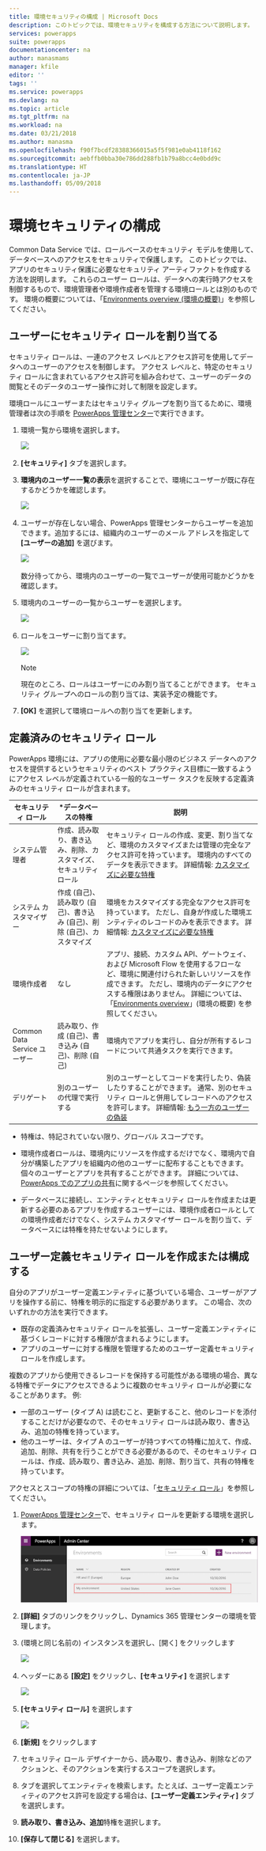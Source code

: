 ```yaml
---
title: 環境セキュリティの構成 | Microsoft Docs
description: このトピックでは、環境セキュリティを構成する方法について説明します。
services: powerapps
suite: powerapps
documentationcenter: na
author: manasmams
manager: kfile
editor: ''
tags: ''
ms.service: powerapps
ms.devlang: na
ms.topic: article
ms.tgt_pltfrm: na
ms.workload: na
ms.date: 03/21/2018
ms.author: manasma
ms.openlocfilehash: f90f7bcdf28388366015a5f5f981e0ab4118f162
ms.sourcegitcommit: aebffb0bba30e786dd288fb1b79a8bcc4e0bdd9c
ms.translationtype: HT
ms.contentlocale: ja-JP
ms.lasthandoff: 05/09/2018
---
```

# <a name="configure-environment-security"></a>環境セキュリティの構成
Common Data Service では、ロールベースのセキュリティ モデルを使用して、データベースへのアクセスをセキュリティで保護します。 このトピックでは、アプリのセキュリティ保護に必要なセキュリティ アーティファクトを作成する方法を説明します。 これらのユーザー ロールは、データへの実行時アクセスを制御するもので、環境管理者や環境作成者を管理する環境ロールとは別のものです。 環境の概要については、「[Environments overview (環境の概要)](environments-overview.md)」を参照してください。

## <a name="assign-security-roles-to-users"></a>ユーザーにセキュリティ ロールを割り当てる
セキュリティ ロールは、一連のアクセス レベルとアクセス許可を使用してデータへのユーザーのアクセスを制御します。 アクセス レベルと、特定のセキュリティ ロールに含まれているアクセス許可を組み合わせて、ユーザーのデータの閲覧とそのデータのユーザー操作に対して制限を設定します。

環境ロールにユーザーまたはセキュリティ グループを割り当てるために、環境管理者は次の手順を [PowerApps 管理センター][1]で実行できます。

1. 環境一覧から環境を選択します。

    ![](./media/environment-admin/environment-list-new.png)

2. **[セキュリティ]** タブを選択します。

3. **環境内のユーザー一覧の表示**を選択することで、環境にユーザーが既に存在するかどうかを確認します。
    
    ![](./media/database-security/security-viewuser.png)

4. ユーザーが存在しない場合、PowerApps 管理センターからユーザーを追加できます。追加するには、組織内のユーザーのメール アドレスを指定して **[ユーザーの追加]** を選びます。

    ![](./media/database-security/security-adduser.png)

    数分待ってから、環境内のユーザーの一覧でユーザーが使用可能かどうかを確認します。
  
5. 環境内のユーザーの一覧からユーザーを選択します。

    ![](./media/environment-admin/D365-Select-User.png)

6. ロールをユーザーに割り当てます。

    ![](./media/environment-admin/D365-Assign-Role.png)

    > [!NOTE]
    > 現在のところ、ロールはユーザーにのみ割り当てることができます。 セキュリティ グループへのロールの割り当ては、実装予定の機能です。

7. **[OK]** を選択して環境ロールへの割り当てを更新します。




## <a name="predefined-security-roles"></a>定義済みのセキュリティ ロール
PowerApps 環境には、アプリの使用に必要な最小限のビジネス データへのアクセスを提供するというセキュリティのベスト プラクティス目標に一致するようにアクセス レベルが定義されている一般的なユーザー タスクを反映する定義済みのセキュリティ ロールが含まれます。

|セキュリティ ロール  |*データベースの特権  |説明 |
|---------|---------|---------|
|システム管理者     |  作成、読み取り、書き込み、削除、カスタマイズ、セキュリティ ロール       | セキュリティ ロールの作成、変更、割り当てなど、環境のカスタマイズまたは管理の完全なアクセス許可を持っています。 環境内のすべてのデータを表示できます。 詳細情報: [カスタマイズに必要な特権](https://docs.microsoft.com/dynamics365/customer-engagement/customize/privileges-required-customization)        |
|システム カスタマイザー     | 作成 (自己)、読み取り (自己)、書き込み (自己)、削除 (自己)、カスタマイズ         | 環境をカスタマイズする完全なアクセス許可を持っています。 ただし、自身が作成した環境エンティティのレコードのみを表示できます。 詳細情報: [カスタマイズに必要な特権](https://docs.microsoft.com/dynamics365/customer-engagement/customize/privileges-required-customization)        |
|環境作成者     |  なし       | アプリ、接続、カスタム API、ゲートウェイ、および Microsoft Flow を使用するフローなど、環境に関連付けられた新しいリソースを作成できます。 ただし、環境内のデータにアクセスする権限はありません。 詳細については、「[Environments overview](https://powerapps.microsoft.com/blog/powerapps-environments/)」(環境の概要) を参照してください。        |
|Common Data Service ユーザー     |  読み取り、作成 (自己)、書き込み (自己)、削除 (自己)       | 環境内でアプリを実行し、自分が所有するレコードについて共通タスクを実行できます。        |
|デリゲート     | 別のユーザーの代理で実行する        | 別のユーザーとしてコードを実行したり、偽装したりすることができます。  通常、別のセキュリティ ロールと併用してレコードへのアクセスを許可します。 詳細情報: [もう一方のユーザーの偽装](https://docs.microsoft.com/dynamics365/customer-engagement/developer/org-service/impersonate-another-user)        |

* 特権は、特記されていない限り、グローバル スコープです。

- 環境作成者ロールは、環境内にリソースを作成するだけでなく、環境内で自分が構築したアプリを組織内の他のユーザーに配布することもできます。 個々のユーザーとアプリを共有することができます。 詳細については、[PowerApps でのアプリの共有](../maker/canvas-apps/share-app.md)に関するページを参照してください。

- データベースに接続し、エンティティとセキュリティ ロールを作成または更新する必要のあるアプリを作成するユーザーには、環境作成者ロールとしての環境作成者だけでなく、システム カスタマイザー ロールを割り当て、データベースには特権を持たせないようにします。


## <a name="create-or-configure-a-custom-security-role"></a>ユーザー定義セキュリティ ロールを作成または構成する
自分のアプリがユーザー定義エンティティに基づいている場合、ユーザーがアプリを操作する前に、特権を明示的に指定する必要があります。 この場合、次のいずれかの方法を実行できます。
- 既存の定義済みセキュリティ ロールを拡張し、ユーザー定義エンティティに基づくレコードに対する権限が含まれるようにします。
- アプリのユーザーに対する権限を管理するためのユーザー定義セキュリティ ロールを作成します。

複数のアプリから使用できるレコードを保持する可能性がある環境の場合、異なる特権でデータにアクセスできるように複数のセキュリティ ロールが必要になることがあります。 例:
- 一部のユーザー (タイプ A) は読むこと、更新すること、他のレコードを添付することだけが必要なので、そのセキュリティ ロールは読み取り、書き込み、追加の特権を持っています。
- 他のユーザーは、タイプ A のユーザーが持つすべての特権に加えて、作成、追加、削除、共有を行うことができる必要があるので、そのセキュリティ ロールは、作成、読み取り、書き込み、追加、削除、割り当て、共有の特権を持っています。

アクセスとスコープの特権の詳細については、「[セキュリティ ロール](https://docs.microsoft.com/dynamics365/customer-engagement/admin/security-roles-privileges#security-roles)」を参照してください。

1. [PowerApps 管理センター][1]で、セキュリティ ロールを更新する環境を選択します。

    ![](./media/environment-admin/choose-environment-updated.png)

2. **[詳細]** タブのリンクをクリックし、Dynamics 365 管理センターの環境を管理します。

3. (環境と同じ名前の) インスタンスを選択し、[開く] をクリックします

    ![](./media/database-security/glados-instance-list.png)

4. ヘッダーにある **[設定]** をクリックし、**[セキュリティ]** を選択します

    ![](./media/database-security/dyn365-settings-security.png)

5. **[セキュリティ ロール]** を選択します

    ![](./media/database-security/dyn365-securityroles.png)

6. **[新規]** をクリックします

7. セキュリティ ロール デザイナーから、読み取り、書き込み、削除などのアクションと、そのアクションを実行するスコープを選択します。

8. タブを選択してエンティティを検索します。たとえば、ユーザー定義エンティティのアクセス許可を設定する場合は、**[ユーザー定義エンティティ]** タブを選択します。

9. **読み取り、書き込み、追加**特権を選択します。

10. **[保存して閉じる]** を選択します。



<!--Reference links in article-->
[1]: https://admin.powerapps.com
